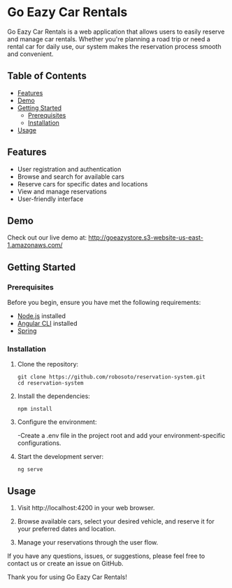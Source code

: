 # Go Eazy Car Rentals


Go Eazy Car Rentals is a web application that allows users to easily reserve and manage car rentals. Whether you're planning a road trip or need a rental car for daily use, our system makes the reservation process smooth and convenient.

## Table of Contents

- [Features](#features)
- [Demo](#demo)
- [Getting Started](#getting-started)
  - [Prerequisites](#prerequisites)
  - [Installation](#installation)
- [Usage](#usage)


## Features

- User registration and authentication
- Browse and search for available cars
- Reserve cars for specific dates and locations
- View and manage reservations
- User-friendly interface

## Demo

Check out our live demo at: http://goeazystore.s3-website-us-east-1.amazonaws.com/

## Getting Started

### Prerequisites

Before you begin, ensure you have met the following requirements:

- [Node.js](https://nodejs.org/) installed
- [Angular CLI](https://angular.io/cli) installed
- [Spring](https://spring.io/quickstart) 

### Installation

1. Clone the repository:

   ```
   git clone https://github.com/robosoto/reservation-system.git
   cd reservation-system

   ```

2. Install the dependencies:

    ``` 
    npm install

    ```

3. Configure the environment:

    -Create a .env file in the project root and add your environment-specific configurations.

4. Start the development server: 

    ```
    ng serve

    ```

## Usage 

1. Visit http://localhost:4200 in your web browser.

2. Browse available cars, select your desired vehicle, and reserve it for 
   your preferred dates and location.

3. Manage your reservations through the user flow.

If you have any questions, issues, or suggestions, please feel free to contact us or create an issue on GitHub.

Thank you for using Go Eazy Car Rentals!